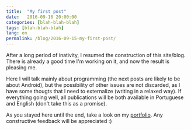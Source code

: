 ```yaml
---
title:  "My first post"
date:   2016-09-16 20:00:00
categories: [blah-blah-blah]
tags: [blah-blah-blah]
lang: en
permalink: /blog/2016-09-15-my-first-post/
---
```

After a long period of inativity, I resumed the construction of this site/blog. There is already a good time I'm working on it, and now the result is pleasing me. 

Here I will talk mainly about programming (the next posts are likely to be about Android), but the possibility of other issues are not discarded, as I have some thougts that I need to externalize (writing in a relaxed way). If everything going well, all publications will be both available in Portuguese and English (don't take this as a promise).

As you stayed here until the end, take a look on my [portfolio](/about/). Any constructive feedback will be appreciated :)